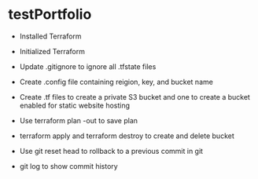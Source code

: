 # testPortfolio

- Installed Terraform
- Initialized Terraform 
- Update .gitignore to ignore all .tfstate files
- Create .config file containing reigion, key, and bucket name
- Create .tf files to create a private S3 bucket and one to create a bucket enabled for static website hosting
- Use terraform plan -out to save plan
- terraform apply and terraform destroy to create and delete bucket
 
- Use git reset head to rollback to a previous commit in git
- git log to show commit history
